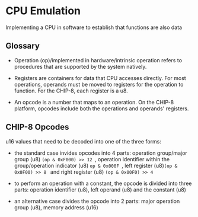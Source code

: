 # CPU Emulation

Implementing a CPU in software to establish that functions are also data

## Glossary

- Operation (op)/implemented in hardware/intrinsic operation refers to procedures that are supported by the system natively.

- Registers are containers for data that CPU accesses directly. For most operations, operands must be moved to registers for the operation to function. For the CHIP-8, each register is a u8.

- An opcode is a number that maps to an operation. On the CHIP-8 platform, opcodes include both the operations and operands' registers.

## CHIP-8 Opcodes

u16 values that need to be decoded into one of the three forms:

- the standard case invides opcodes into 4 parts: operation group/major group (u8) `(op & 0xF000) >> 12 `, operation identifier within the group/operation indicator (u8) `op & 0x000F `, left register (u8)`(op & 0x0F00) >> 8 ` and right register (u8) `(op & 0x00F0) >> 4 `

- to perform an operation with a constant, the opcode is divided into three parts: operation identifier (u8), left operand (u8) and the constant (u8)

- an alternative case divides the opcode into 2 parts: major operation group (u8), memory address (u16)
